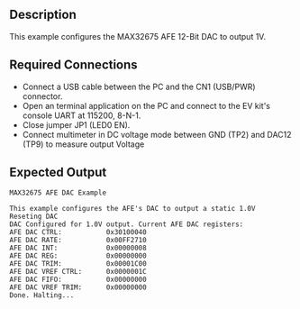 ## Description

This example configures the MAX32675 AFE 12-Bit DAC to output 1V.

## Required Connections

-   Connect a USB cable between the PC and the CN1 (USB/PWR) connector.
-   Open an terminal application on the PC and connect to the EV kit's console UART at 115200, 8-N-1.
-   Close jumper JP1 (LED0 EN).
-   Connect multimeter in DC voltage mode between GND (TP2) and DAC12 (TP9) to measure output Voltage

## Expected Output

```
MAX32675 AFE DAC Example

This example configures the AFE's DAC to output a static 1.0V
Reseting DAC
DAC Configured for 1.0V output. Current AFE DAC registers:
AFE DAC CTRL:           0x30100040
AFE DAC RATE:           0x00FF2710
AFE DAC INT:            0x00000008
AFE DAC REG:            0x00000000
AFE DAC TRIM:           0x00001C00
AFE DAC VREF CTRL:      0x0000001C
AFE DAC FIFO:           0x00000000
AFE DAC VREF TRIM:      0x00000000
Done. Halting...
```
